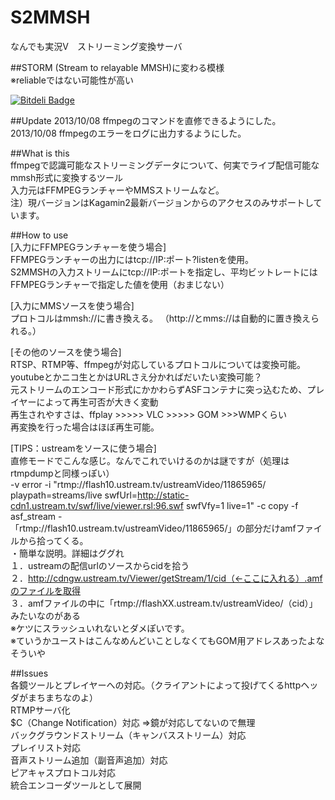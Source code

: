 S2MMSH
======

なんでも実況V　ストリーミング変換サーバ

##STORM (Stream to relayable MMSH)に変わる模様  
※reliableではない可能性が高い 

[![Bitdeli Badge](https://d2weczhvl823v0.cloudfront.net/kikakubu-ksg/s2mmsh/trend.png)](https://bitdeli.com/free "Bitdeli Badge")

##Update
2013/10/08 ffmpegのコマンドを直修できるようにした。  
2013/10/08 ffmpegのエラーをログに出力するようにした。  

##What is this  
ffmpegで認識可能なストリーミングデータについて、何実でライブ配信可能なmmsh形式に変換するツール  
入力元はFFMPEGランチャーやMMSストリームなど。  
注）現バージョンはKagamin2最新バージョンからのアクセスのみサポートしています。  

##How to use  
[入力にFFMPEGランチャーを使う場合]  
FFMPEGランチャーの出力にはtcp://IP:ポート?listenを使用。  
S2MMSHの入力ストリームにtcp://IP:ポートを指定し、平均ビットレートにはFFMPEGランチャーで指定した値を使用（おまじない）  

[入力にMMSソースを使う場合]  
プロトコルはmmsh://に書き換える。 （http://とmms://は自動的に置き換えられる。）

[その他のソースを使う場合]  
RTSP、RTMP等、ffmpegが対応しているプロトコルについては変換可能。youtubeとかニコ生とかはURLさえ分かればだいたい変換可能？  
元ストリームのエンコード形式にかかわらずASFコンテナに突っ込むため、プレイヤーによって再生可否が大きく変動  
再生されやすさは、ffplay >>>>> VLC >>>>> GOM >>>WMPくらい  
再変換を行った場合はほぼ再生可能。  

[TIPS：ustreamをソースに使う場合]  
直修モードでこんな感じ。なんでこれでいけるのかは謎ですが（処理はrtmpdumpと同様っぽい）  
 -v error -i "rtmp://flash10.ustream.tv/ustreamVideo/11865965/ playpath=streams/live swfUrl=http://static-cdn1.ustream.tv/swf/live/viewer.rsl:96.swf swfVfy=1 live=1" -c copy -f asf_stream -  
「rtmp://flash10.ustream.tv/ustreamVideo/11865965/」の部分だけamfファイルから拾ってくる。  
・簡単な説明。詳細はググれ  
１．ustreamの配信urlのソースからcidを拾う  
２．http://cdngw.ustream.tv/Viewer/getStream/1/cid（←ここに入れる）.amfのファイルを取得  
３．amfファイルの中に「rtmp://flashXX.ustream.tv/ustreamVideo/（cid）」みたいなのがある  
※ケツにスラッシュいれないとダメぽいです。  
※ていうかユーストはこんなめんどいことしなくてもGOM用アドレスあったよなそういや  


##Issues  
各鏡ツールとプレイヤーへの対応。（クライアントによって投げてくるhttpヘッダがまちまちなのよ）  
RTMPサーバ化  
$C（Change Notification）対応  ⇒鏡が対応してないので無理  
バックグラウンドストリーム（キャンバスストリーム）対応  
プレイリスト対応  
音声ストリーム追加（副音声追加）対応  
ピアキャスプロトコル対応  
統合エンコーダツールとして展開  
  
